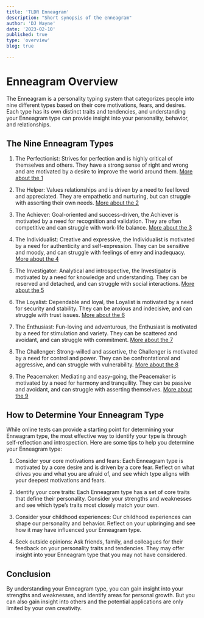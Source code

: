```yaml
---
title: 'TLDR Enneagram'
description: "Short synopsis of the enneagram"
author: 'DJ Wayne'
date: '2023-02-10'
published: true
type: 'overview'
blog: true

---
```


# Enneagram Overview

The Enneagram is a personality typing system that categorizes people into nine different types based on their core motivations, fears, and desires. Each type has its own distinct traits and tendencies, and understanding your Enneagram type can provide insight into your personality, behavior, and relationships.

## The Nine Enneagram Types

1. The Perfectionist: Strives for perfection and is highly critical of themselves and others. They have a strong sense of right and wrong and are motivated by a desire to improve the world around them. <a href="/blog/1" > More about the 1  </a>

2. The Helper: Values relationships and is driven by a need to feel loved and appreciated. They are empathetic and nurturing, but can struggle with asserting their own needs. <a href="/blog/2" > More about the 2  </a>

3. The Achiever: Goal-oriented and success-driven, the Achiever is motivated by a need for recognition and validation. They are often competitive and can struggle with work-life balance. <a href="/blog/3" > More about the 3  </a>

4. The Individualist: Creative and expressive, the Individualist is motivated by a need for authenticity and self-expression. They can be sensitive and moody, and can struggle with feelings of envy and inadequacy. <a href="/blog/4" > More about the 4  </a>

5. The Investigator: Analytical and introspective, the Investigator is motivated by a need for knowledge and understanding. They can be reserved and detached, and can struggle with social interactions. <a href="/blog/5" > More about the 5  </a>

6. The Loyalist: Dependable and loyal, the Loyalist is motivated by a need for security and stability. They can be anxious and indecisive, and can struggle with trust issues. <a href="/blog/6" > More about the 6  </a>

7. The Enthusiast: Fun-loving and adventurous, the Enthusiast is motivated by a need for stimulation and variety. They can be scattered and avoidant, and can struggle with commitment. <a href="/blog/7" > More about the 7  </a>

8. The Challenger: Strong-willed and assertive, the Challenger is motivated by a need for control and power. They can be confrontational and aggressive, and can struggle with vulnerability. <a href="/blog/8" > More about the 8  </a>

9. The Peacemaker: Mediating and easy-going, the Peacemaker is motivated by a need for harmony and tranquility. They can be passive and avoidant, and can struggle with asserting themselves. <a href="/blog/9" > More about the 9  </a>

## How to Determine Your Enneagram Type

While online tests can provide a starting point for determining your Enneagram type, the most effective way to identify your type is through self-reflection and introspection. Here are some tips to help you determine your Enneagram type:

1. Consider your core motivations and fears: Each Enneagram type is motivated by a core desire and is driven by a core fear. Reflect on what drives you and what you are afraid of, and see which type aligns with your deepest motivations and fears.

2. Identify your core traits: Each Enneagram type has a set of core traits that define their personality. Consider your strengths and weaknesses and see which type’s traits most closely match your own.

3. Consider your childhood experiences: Our childhood experiences can shape our personality and behavior. Reflect on your upbringing and see how it may have influenced your Enneagram type.

4. Seek outside opinions: Ask friends, family, and colleagues for their feedback on your personality traits and tendencies. They may offer insight into your Enneagram type that you may not have considered.

## Conclusion

By understanding your Enneagram type, you can gain insight into your strengths and weaknesses, and identify areas for personal growth. But you can also gain insight into others and the potential applications are only limited by your own creativity.
